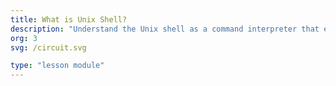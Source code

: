 ```yaml
---
title: What is Unix Shell?
description: "Understand the Unix shell as a command interpreter that enables managing system variables, executing commands and customizing workflows."
org: 3
svg: /circuit.svg

type: "lesson module"
---
```

